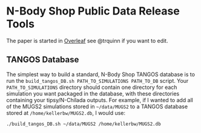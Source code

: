 # N-Body Shop Public Data Release Tools

The paper is started in [Overleaf](https://www.overleaf.com/project/66969b53942ad127acd619db) see @trquinn if you want to edit.

## TANGOS Database
The simplest way to build a standard, N-Body Shop TANGOS database is to run the
`build_tangos_DB.sh PATH_TO_SIMULATIONS PATH_TO_DB` script.  Your
`PATH_TO_SIMULATIONS` directory should contain one directory for each simulation
you want packaged in the database, with these directories containing your
tipsy/N-Chilada outputs.  For example, if I wanted to add all of the MUGS2
simulations stored in `~/data/MUGS2` to a TANGOS database stored at
`/home/kellerbw/MUGS2.db`, I would use:

```
./build_tangos_DB.sh ~/data/MUGS2 /home/kellerbw/MUGS2.db
```

